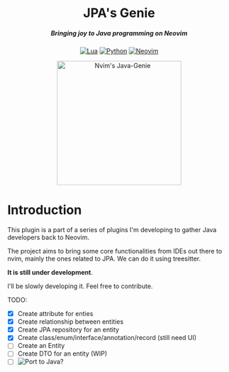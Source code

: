 <div align="center">

# JPA's Genie
##### Bringing joy to Java programming on Neovim
[![Lua](https://img.shields.io/badge/Lua-blue.svg?style=for-the-badge&logo=lua)](http://www.lua.org)
[![Python](https://img.shields.io/badge/python-3670A0?style=for-the-badge&logo=python&logoColor=ffdd54)](http://www.python.org)
[![Neovim](https://img.shields.io/badge/Neovim%200.9+-blue.svg?style=for-the-badge&logo=neovim)](https://neovim.io)

<img alt="Nvim's Java-Genie" height="280" src="https://github.com/andreluisos/nvim-javagenie/blob/main/logo/Logo.png" />
</div>

# Introduction
This plugin is a part of a series of plugins I'm developing to gather Java developers back to Neovim.

The project aims to bring some core functionalities from IDEs out there to nvim, mainly the ones related to JPA. We can do it using treesitter.

**It is still under development**.

I'll be slowly developing it. Feel free to contribute.

TODO:
- [x] Create attribute for enties
- [x] Create relationship between entities
- [x] Create JPA repository for an entity
- [x] Create class/enum/interface/annotation/record (still need UI)
- [ ] Create an Entity
- [ ] Create DTO for an entity (WIP)
- [ ] ![Port to Java?](https://github.com/andreluisos/nvim-jpagenie/issues/9)
